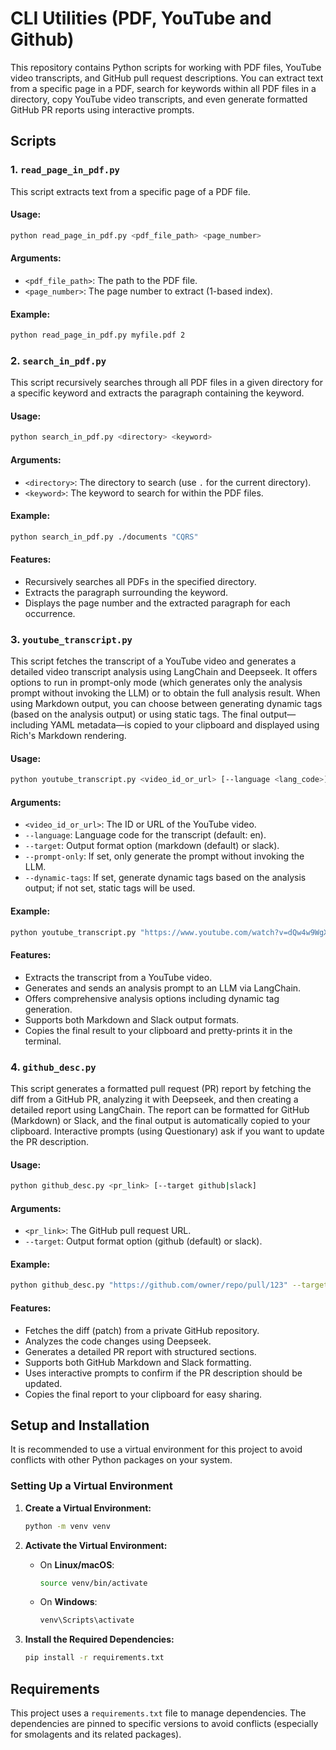 # CLI Utilities (PDF, YouTube and Github)

This repository contains Python scripts for working with PDF files, YouTube video transcripts, and GitHub pull request descriptions. You can extract text from a specific page in a PDF, search for keywords within all PDF files in a directory, copy YouTube video transcripts, and even generate formatted GitHub PR reports using interactive prompts.

## Scripts

### 1. `read_page_in_pdf.py`
This script extracts text from a specific page of a PDF file.

#### Usage:
```bash
python read_page_in_pdf.py <pdf_file_path> <page_number>
```

#### Arguments:
- `<pdf_file_path>`: The path to the PDF file.
- `<page_number>`: The page number to extract (1-based index).

#### Example:
```bash
python read_page_in_pdf.py myfile.pdf 2
```

### 2. `search_in_pdf.py`
This script recursively searches through all PDF files in a given directory for a specific keyword and extracts the paragraph containing the keyword.

#### Usage:
```bash
python search_in_pdf.py <directory> <keyword>
```

#### Arguments:
- `<directory>`: The directory to search (use `.` for the current directory).
- `<keyword>`: The keyword to search for within the PDF files.

#### Example:
```bash
python search_in_pdf.py ./documents "CQRS"
```

#### Features:
- Recursively searches all PDFs in the specified directory.
- Extracts the paragraph surrounding the keyword.
- Displays the page number and the extracted paragraph for each occurrence.

### 3. `youtube_transcript.py`
This script fetches the transcript of a YouTube video and generates a detailed video transcript analysis using LangChain and Deepseek. It offers options to run in prompt-only mode (which generates only the analysis prompt without invoking the LLM) or to obtain the full analysis result. When using Markdown output, you can choose between generating dynamic tags (based on the analysis output) or using static tags. The final output—including YAML metadata—is copied to your clipboard and displayed using Rich's Markdown rendering.

#### Usage:
```bash
python youtube_transcript.py <video_id_or_url> [--language <lang_code>] [--target markdown|slack] [--prompt-only] [--dynamic-tags]
```

#### Arguments:
- `<video_id_or_url>`: The ID or URL of the YouTube video.
- `--language`: Language code for the transcript (default: en).
- `--target`: Output format option (markdown (default) or slack).
- `--prompt-only`: If set, only generate the prompt without invoking the LLM.
- `--dynamic-tags`: If set, generate dynamic tags based on the analysis output; if not set, static tags will be used.

#### Example:
```bash
python youtube_transcript.py "https://www.youtube.com/watch?v=dQw4w9WgXcQ" --dynamic-tags
```

#### Features:
- Extracts the transcript from a YouTube video.
- Generates and sends an analysis prompt to an LLM via LangChain.
- Offers comprehensive analysis options including dynamic tag generation.
- Supports both Markdown and Slack output formats.
- Copies the final result to your clipboard and pretty-prints it in the terminal.

### 4. `github_desc.py`
This script generates a formatted pull request (PR) report by fetching the diff from a GitHub PR, analyzing it with Deepseek, and then creating a detailed report using LangChain. The report can be formatted for GitHub (Markdown) or Slack, and the final output is automatically copied to your clipboard. Interactive prompts (using Questionary) ask if you want to update the PR description.

#### Usage:
```bash
python github_desc.py <pr_link> [--target github|slack]
```

#### Arguments:
- `<pr_link>`: The GitHub pull request URL.
- `--target`: Output format option (github (default) or slack).

#### Example:
```bash
python github_desc.py "https://github.com/owner/repo/pull/123" --target slack
```

#### Features:
- Fetches the diff (patch) from a private GitHub repository.
- Analyzes the code changes using Deepseek.
- Generates a detailed PR report with structured sections.
- Supports both GitHub Markdown and Slack formatting.
- Uses interactive prompts to confirm if the PR description should be updated.
- Copies the final report to your clipboard for easy sharing.

## Setup and Installation

It is recommended to use a virtual environment for this project to avoid conflicts with other Python packages on your system.

### Setting Up a Virtual Environment

1. **Create a Virtual Environment:**

   ```bash
   python -m venv venv
   ```

2. **Activate the Virtual Environment:**
   - On **Linux/macOS**:
     ```bash
     source venv/bin/activate
     ```
   - On **Windows**:
     ```bash
     venv\Scripts\activate
     ```

3. **Install the Required Dependencies:**

   ```bash
   pip install -r requirements.txt
   ```

## Requirements

This project uses a `requirements.txt` file to manage dependencies. The dependencies are pinned to specific versions to avoid conflicts (especially for smolagents and its related packages).
